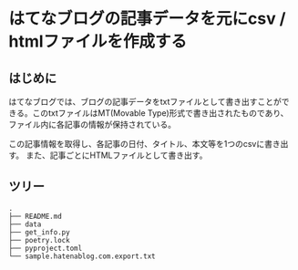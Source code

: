 # はてなブログの記事データを元にcsv / htmlファイルを作成する

## はじめに
はてなブログでは、ブログの記事データをtxtファイルとして書き出すことができる。このtxtファイルはMT(Movable Type)形式で書き出されたものであり、ファイル内に各記事の情報が保持されている。

この記事情報を取得し、各記事の日付、タイトル、本文等を1つのcsvに書き出す。
また、記事ごとにHTMLファイルとして書き出す。


## ツリー
```
.
├── README.md
├── data
├── get_info.py
├── poetry.lock
├── pyproject.toml
└── sample.hatenablog.com.export.txt
```